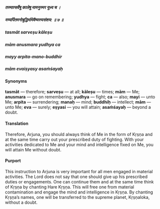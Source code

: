 ##### तस्मात्सर्वेषु कालेषु मामनुस्मर युध्य च ।
##### मय्यर्पितमनोबुद्धिर्मामेवैष्यस्यसंशय: ॥ ७ ॥

##### tasmāt sarveṣu kāleṣu
##### mām anusmara yudhya ca
##### mayy arpita-mano-buddhir
##### mām evaiṣyasy asaṁśayaḥ

#### Synonyms

**tasmāt** — therefore; **sarveṣu** — at all; **kāleṣu** — times; **mām** — Me; **anusmara** — go on remembering; **yudhya** — fight; **ca** — also; **mayi** — unto Me; **arpita** — surrendering; **manaḥ** — mind; **buddhiḥ** — intellect; **mām** — unto Me; **eva** — surely; **eṣyasi** — you will attain; **asaṁśayaḥ** — beyond a doubt.

#### Translation

Therefore, Arjuna, you should always think of Me in the form of Kṛṣṇa and at the same time carry out your prescribed duty of fighting. With your activities dedicated to Me and your mind and intelligence fixed on Me, you will attain Me without doubt.

#### Purport

This instruction to Arjuna is very important for all men engaged in material activities. The Lord does not say that one should give up his prescribed duties or engagements. One can continue them and at the same time think of Kṛṣṇa by chanting Hare Kṛṣṇa. This will free one from material contamination and engage the mind and intelligence in Kṛṣṇa. By chanting Kṛṣṇa’s names, one will be transferred to the supreme planet, Kṛṣṇaloka, without a doubt.